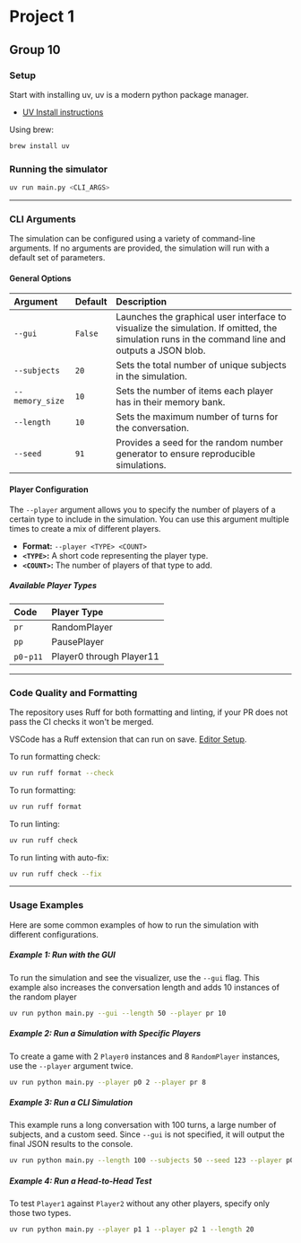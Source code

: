# Project 1

## Group 10

### Setup

Start with installing uv, uv is a modern python package manager.

- [UV Install instructions](https://docs.astral.sh/uv/getting-started/installation/#standalone-installer)

Using brew:
```bash
brew install uv
```

### Running the simulator

```bash
uv run main.py <CLI_ARGS>
```

---

### CLI Arguments

The simulation can be configured using a variety of command-line arguments. If no arguments are provided, the simulation will run with a default set of parameters.

#### General Options

| Argument | Default | Description |
| :--- | :--- | :--- |
| `--gui` | `False` | Launches the graphical user interface to visualize the simulation. If omitted, the simulation runs in the command line and outputs a JSON blob. |
| `--subjects` | `20` | Sets the total number of unique subjects in the simulation. |
| `--memory_size` | `10` | Sets the number of items each player has in their memory bank. |
| `--length` | `10` | Sets the maximum number of turns for the conversation. |
| `--seed` | `91` | Provides a seed for the random number generator to ensure reproducible simulations. |

#### Player Configuration

The `--player` argument allows you to specify the number of players of a certain type to include in the simulation. You can use this argument multiple times to create a mix of different players.

- **Format:** `--player <TYPE> <COUNT>`
- **`<TYPE>`:** A short code representing the player type.
- **`<COUNT>`:** The number of players of that type to add.

##### Available Player Types

| Code | Player Type |
| :--- | :--- |
| `pr` | RandomPlayer |
| `pp` | PausePlayer |
| `p0`-`p11` | Player0 through Player11 |

---

### Code Quality and Formatting

The repository uses Ruff for both formatting and linting, if your PR does not pass the CI checks it won't be merged.

VSCode has a Ruff extension that can run on save. [Editor Setup](https://docs.astral.sh/ruff/editors/setup/).

To run formatting check:

```bash
uv run ruff format --check
```

To run formatting:

```bash
uv run ruff format
```

To run linting:

```bash
uv run ruff check
```

To run linting with auto-fix:

```bash
uv run ruff check --fix
```

---

### Usage Examples

Here are some common examples of how to run the simulation with different configurations.

##### Example 1: Run with the GUI

To run the simulation and see the visualizer, use the `--gui` flag. This example also increases the conversation length and adds 10 instances of the random player

```bash
uv run python main.py --gui --length 50 --player pr 10
```

##### Example 2: Run a Simulation with Specific Players

To create a game with 2 `Player0` instances and 8 `RandomPlayer` instances, use the `--player` argument twice.

```bash
uv run python main.py --player p0 2 --player pr 8
```

##### Example 3: Run a CLI Simulation

This example runs a long conversation with 100 turns, a large number of subjects, and a custom seed. Since `--gui` is not specified, it will output the final JSON results to the console.

```bash
uv run python main.py --length 100 --subjects 50 --seed 123 --player p0 10
```

##### Example 4: Run a Head-to-Head Test

To test `Player1` against `Player2` without any other players, specify only those two types.

```bash
uv run python main.py --player p1 1 --player p2 1 --length 20
```

